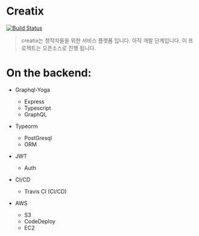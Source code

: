 # Creatix
[![Build Status](https://travis-ci.org/OhMinsSup/creatix-server.svg?branch=master)](https://travis-ci.org/OhMinsSup/creatix-server)

> creatix는 창작자들을 위한 서비스 플랫폼 입니다. 아직 개발 단계입니다.
> 이 프로젝트는 오픈소스로 진행 됩니다.

# On the backend:
- Graphql-Yoga
    * Express
    * Typescript 
    * GraphQL

- Typeorm 
    * PostGresql 
    * ORM

- JWT 
    * Auth

- CI/CD
    * Travis CI (CI/CD)

- AWS 
    * S3 
    * CodeDeploy
    * EC2
